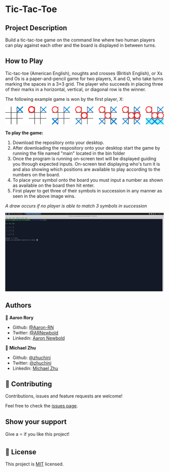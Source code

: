 # Tic-Tac-Toe

## Project Description
Build a tic-tac-toe game on the command line where two human players can play against each other and the board is displayed in between turns.

## How to Play
Tic-tac-toe (American English), noughts and crosses (British English), or Xs and Os is a paper-and-pencil game for two players, X and O, who take turns marking the spaces in a 3×3 grid. The player who succeeds in placing three of their marks in a horizontal, vertical, or diagonal row is the winner.

The following example game is won by the first player, X:

![](lib/instructions.png)

**To play the game:**  
1. Download the repository onto your desktop.   
2. After downloading the respository onto your desktop start the game by running the file named "main" located in the bin folder  
3. Once the program is running on-screen text will be displayed guiding you through expected inputs. On-screen text displaying who's turn it is and also showing which positions are available to play according to the numbers on the board.  
4. To place your symbol onto the board you must input a number as shown as available on the board then hit enter.  
5. First player to get three of their symbols in succession in any manner as seen in the above image wins.

*A draw occurs if no player is able to match 3 symbols in succession*

![](screenshot.png)

## Authors

👤 **Aaron Rory**

- Github: [@Aaron-RN](https://github.com/Aaron-RN)
- Twitter: [@ARNewbold](https://twitter.com/ARNewbold)
- Linkedin: [Aaron Newbold](https://www.linkedin.com/in/aaron-newbold-1b9233187/)

👤 **Michael Zhu**

- Github: [@zhuchini](https://github.com/zhuchini)
- Twitter: [@zhuchini](https://twitter.com/)
- Linkedin: [Michael Zhu](https://www.linkedin.com/in/zhumike/)

## 🤝 Contributing

Contributions, issues and feature requests are welcome!

Feel free to check the [issues page](issues/).

## Show your support

Give a ⭐️ if you like this project!

## 📝 License

This project is [MIT](lic.url) licensed.
